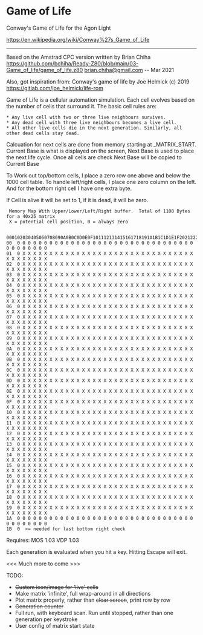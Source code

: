 # Game of Life

Conway's Game of Life for the Agon Light

https://en.wikipedia.org/wiki/Conway%27s_Game_of_Life

---


Based on the Amstrad CPC version written by Brian Chiha
 https://github.com/bchiha/Ready-Z80/blob/main/03-Game_of_life/game_of_life.z80
 brian.chiha@gmail.com  -- Mar 2021

Also, got inspiration from:
 Conway's game of life by Joe Helmick (c) 2019
 https://gitlab.com/joe_helmick/life-rom

 Game of Life is a cellular automation simulation.  Each cell evolves based on the number
 of cells that surround it.  The basic cell rules are:

    * Any live cell with two or three live neighbours survives.
    * Any dead cell with three live neighbours becomes a live cell.
    * All other live cells die in the next generation. Similarly, all other dead cells stay dead.


Calcuation for next cells are done from memory starting at _MATRIX_START.  Current Base is 
what is displayed
on the screen, Next Base is used to place the next life cycle.  Once all cells are check
Next Base will be copied to Current Base

To Work out top/bottom cells, I place a zero row one above and below the 1000 cell table.  To
handle left/right cells, I place one zero column on the left.  And for the bottom right cell
I have one extra byte.

If Cell is alive it will be set to 1, if it is dead, it will be zero.
```
 Memory Map With Upper/Lower/Left/Right buffer.  Total of 1108 Bytes for a 40x25 matrix
 X = potential cell position, 0 = always zero

   000102030405060708090A0B0C0D0E0F101112131415161718191A1B1C1D1E1F202122232425262728
00  0 0 0 0 0 0 0 0 0 0 0 0 0 0 0 0 0 0 0 0 0 0 0 0 0 0 0 0 0 0 0 0 0 0 0 0 0 0 0 0 0
01  0 X X X X X X X X X X X X X X X X X X X X X X X X X X X X X X X X X X X X X X X X
02  0 X X X X X X X X X X X X X X X X X X X X X X X X X X X X X X X X X X X X X X X X
03  0 X X X X X X X X X X X X X X X X X X X X X X X X X X X X X X X X X X X X X X X X
04  0 X X X X X X X X X X X X X X X X X X X X X X X X X X X X X X X X X X X X X X X X
05  0 X X X X X X X X X X X X X X X X X X X X X X X X X X X X X X X X X X X X X X X X
06  0 X X X X X X X X X X X X X X X X X X X X X X X X X X X X X X X X X X X X X X X X
07  0 X X X X X X X X X X X X X X X X X X X X X X X X X X X X X X X X X X X X X X X X
08  0 X X X X X X X X X X X X X X X X X X X X X X X X X X X X X X X X X X X X X X X X
09  0 X X X X X X X X X X X X X X X X X X X X X X X X X X X X X X X X X X X X X X X X
0A  0 X X X X X X X X X X X X X X X X X X X X X X X X X X X X X X X X X X X X X X X X
0B  0 X X X X X X X X X X X X X X X X X X X X X X X X X X X X X X X X X X X X X X X X
0C  0 X X X X X X X X X X X X X X X X X X X X X X X X X X X X X X X X X X X X X X X X
0D  0 X X X X X X X X X X X X X X X X X X X X X X X X X X X X X X X X X X X X X X X X
0E  0 X X X X X X X X X X X X X X X X X X X X X X X X X X X X X X X X X X X X X X X X
0F  0 X X X X X X X X X X X X X X X X X X X X X X X X X X X X X X X X X X X X X X X X
10  0 X X X X X X X X X X X X X X X X X X X X X X X X X X X X X X X X X X X X X X X X
11  0 X X X X X X X X X X X X X X X X X X X X X X X X X X X X X X X X X X X X X X X X
12  0 X X X X X X X X X X X X X X X X X X X X X X X X X X X X X X X X X X X X X X X X
13  0 X X X X X X X X X X X X X X X X X X X X X X X X X X X X X X X X X X X X X X X X
14  0 X X X X X X X X X X X X X X X X X X X X X X X X X X X X X X X X X X X X X X X X
15  0 X X X X X X X X X X X X X X X X X X X X X X X X X X X X X X X X X X X X X X X X
16  0 X X X X X X X X X X X X X X X X X X X X X X X X X X X X X X X X X X X X X X X X
17  0 X X X X X X X X X X X X X X X X X X X X X X X X X X X X X X X X X X X X X X X X
18  0 X X X X X X X X X X X X X X X X X X X X X X X X X X X X X X X X X X X X X X X X
19  0 X X X X X X X X X X X X X X X X X X X X X X X X X X X X X X X X X X X X X X X X
1A  0 0 0 0 0 0 0 0 0 0 0 0 0 0 0 0 0 0 0 0 0 0 0 0 0 0 0 0 0 0 0 0 0 0 0 0 0 0 0 0 0
1B  0  <= needed for last bottom right check
```

Requires: 
MOS 1.03
VDP 1.03

Each generation is evaluated when you hit a key. Hitting Escape will exit.

<<< Much more to come >>>

TODO: 
* ~~Custom icon/image for 'live' cells~~
* Make matrix 'infinite', full wrap-around in all directions
* Plot matrix properly, rather than ~~clear screen~~, print row by row
* ~~Generation counter~~
* Full run, with keyboard scan. Run until stopped, rather than one generation per keystroke
* User config of matrix start state 




